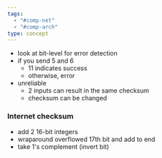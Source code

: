 ```yaml
---
tags:
  - "#comp-net"
  - "#comp-arch"
type: concept
---
```

- look at bit-level for error detection
- if you send $5$ and $6$
	- $11$ indicates success
	- otherwise, error
- unreliable
	- 2 inputs can result in the same checksum
	- checksum can be changed

### Internet checksum
- add 2 16-bit integers
- wraparound overflowed 17th bit and add to end
- take 1's complement (invert bit)